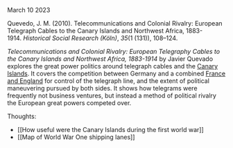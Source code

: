 March 10 2023

Quevedo, J. M. (2010). Telecommunications and Colonial Rivalry: European Telegraph Cables
	to the Canary Islands and Northwest Africa, 1883-1914. _Historical Social Research (Köln)_, _35_(1 (131)), 108–124.

_Telecommunications and Colonial Rivalry: European Telegraphy Cables to the Canary Islands and Northwest Africa, 1883-1914_ by Javier Quevado explores the great power politics around telegraph cables and the [Canary Islands](https://en.wikipedia.org/wiki/Canary_Islands). It covers the competition between Germany and a combined [France and England](https://www.britannica.com/topic/20th-century-international-relations-2085155/Completing-the-alliance-systems-1890-1907) for control of the telegraph line, and the extent of political maneuvering pursued by both sides. It shows how telegrams were frequently not business ventures, but instead a method of political rivalry the European great powers competed over.

Thoughts:<br>
- [[How useful were the Canary Islands during the first world war]]<br>
- [[Map of World War One shipping lanes]]<br>
